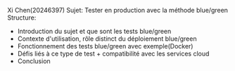 Xi Chen(20246397)
Sujet: Tester en production avec la méthode blue/green
Structure:
- Introduction du sujet et que sont les tests blue/green
- Contexte d'utilisation, rôle distinct du déploiement blue/green
- Fonctionnement des tests blue/green avec exemple(Docker)
- Défis liés à ce type de test + compatibilité avec les services cloud
- Conclusion

